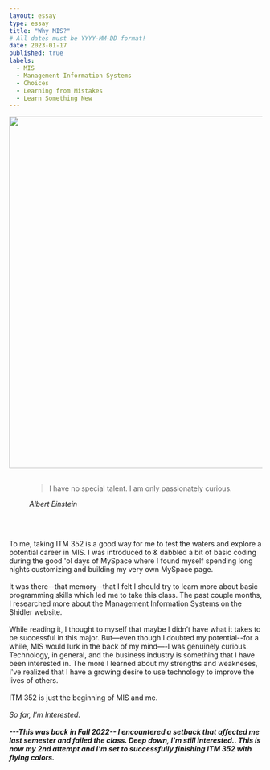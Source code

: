 ```yaml
---
layout: essay
type: essay
title: "Why MIS?"
# All dates must be YYYY-MM-DD format!
date: 2023-01-17
published: true
labels:
  - MIS
  - Management Information Systems
  - Choices
  - Learning from Mistakes
  - Learn Something New
---
```


<img width="700px" src="https://i.pinimg.com/originals/7d/07/a2/7d07a255678962d30d8717dcf5dbd266.gif" class="rounded mx-auto d-block">
<br>
<br>
<figure class="text-center">
  <blockquote class="blockquote">
    <p>I have no special talent. I am only passionately curious.</p>
  </blockquote>
  <figcaption class="blockquote-footer">
   <cite title="Source Title">Albert Einstein</cite>
  </figcaption>
</figure>
<br>
<br>
<p class="text-center">
<p class="font-monospace">
To me, taking ITM 352 is a good way for me to test the waters and explore a potential career in MIS. I was introduced to & dabbled a bit of basic coding during the good 'ol days of MySpace where I found myself spending long nights customizing and building my very own MySpace page. 
<br>
<br>
It was there--that memory--that I felt I should try to learn more about basic programming skills which led me to take this class. The past couple months, I researched more about the Management Information Systems on the Shidler website.
<br>
<br>
While reading it, I thought to myself that maybe I didn’t have what it takes to be successful in this major. But—even though I doubted my potential--for a while, MIS would lurk in the back of my mind—-I was genuinely curious. Technology, in general, and the business industry is something that I have been interested in. The more I learned about my strengths and weakneses, I've realized that I have a growing desire to use technology to improve the lives of others. 
<br>   
<br>
ITM 352 is just the beginning of MIS and me. 
<br>  
<br>
<i>So far, I'm Interested.
<br>
<br>
<b>  
---This was back in Fall 2022--
  I encountered a setback that affected me last semester and failed the class. Deep down, I'm still interested.. This is now my 2nd attempt and I'm set to successfully finishing ITM 352 with flying colors. 
  </b>
&nbsp;
&nbsp;
&nbsp;
